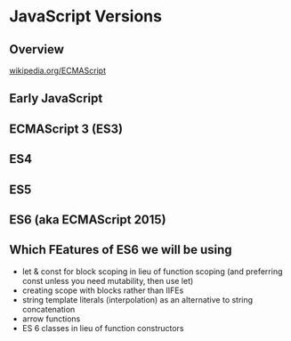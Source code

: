 # JavaScript Versions

## Overview
[wikipedia.org/ECMAScript](https://en.wikipedia.org/wiki/ECMAScript)

## Early JavaScript

## ECMAScript 3 (ES3)

## ES4

## ES5

## ES6 (aka ECMAScript 2015)

## Which FEatures of ES6 we will be using
- let & const for block scoping in lieu of function scoping (and preferring const unless you need mutability, then use let)
- creating scope with blocks rather than IIFEs
- string template literals (interpolation) as an alternative to string concatenation
- arrow functions
- ES 6 classes in lieu of function constructors
